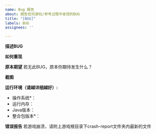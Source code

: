 ```yaml
---
name: Bug 报告
about: 报告任何游玩/参考过程中发现的BUG
title: "[BUG]"
labels: BUG
assignees: ''

---
```


**描述BUG**

**如何重现**

**原本期望**
若无此BUG，原本你期待发生什么？

**截图**

**运行环境（请越详细越好）:**
 - 操作系统*：
 - 运行内存：
 - Java版本：
- 整合包版本*：

**错误报告**
若游戏崩溃，请附上游戏根目录下crash-report文件夹内最新的文件

